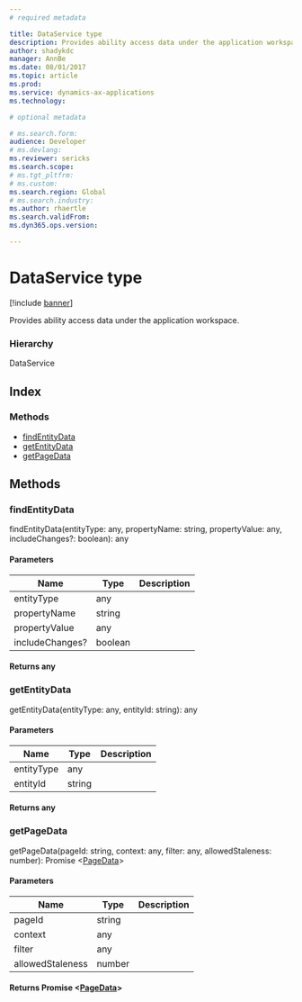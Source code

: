 ```yaml
---
# required metadata

title: DataService type
description: Provides ability access data under the application workspace.
author: shadykdc
manager: AnnBe
ms.date: 08/01/2017
ms.topic: article
ms.prod: 
ms.service: dynamics-ax-applications
ms.technology: 

# optional metadata

# ms.search.form:
audience: Developer
# ms.devlang: 
ms.reviewer: sericks
ms.search.scope: 
# ms.tgt_pltfrm: 
# ms.custom:
ms.search.region: Global
# ms.search.industry: 
ms.author: rhaertle
ms.search.validFrom:
ms.dyn365.ops.version:

---
```


# DataService type

[!include [banner](../../../../includes/banner.md)]

Provides ability access data under the application workspace.

### Hierarchy

DataService <br>

## Index

### Methods

* [findEntityData](services-business-logic-services-idataservice.md#findentitydata)
* [getEntityData](services-business-logic-services-idataservice.md#getentitydata)
* [getPageData](services-business-logic-services-idataservice.md#getpagedata)

## Methods

### findEntityData


findEntityData(entityType: any, propertyName: string, propertyValue: any, includeChanges?: boolean): any




#### Parameters

| Name | Type | Description |
| ---- | ---- | ----------- |
| entityType|any||
| propertyName|string||
| propertyValue|any||
| includeChanges?|boolean||

#### Returns any

### getEntityData


getEntityData(entityType: any, entityId: string): any




#### Parameters

| Name | Type | Description |
| ---- | ---- | ----------- |
| entityType|any||
| entityId|string||

#### Returns any

### getPageData


getPageData(pageId: string, context: any, filter: any, allowedStaleness: number): Promise &lt;[PageData](services-business-logic-services-ipagedata.md)&gt;




#### Parameters

| Name | Type | Description |
| ---- | ---- | ----------- |
| pageId|string||
| context|any||
| filter|any||
| allowedStaleness|number||

#### Returns Promise &lt;[PageData](services-business-logic-services-ipagedata.md)&gt;

